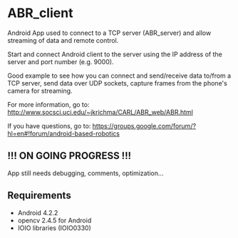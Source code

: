 ABR_client
==========

Android App used to connect to a TCP server (ABR_server) and allow streaming of data and remote control.

Start and connect Android client to the server using the IP address of the server and port number (e.g. 9000).

Good example to see how you can connect and send/receive data to/from a TCP server, send data over UDP sockets, 
capture frames from the phone's camera for streaming.   

For more information, go to:
http://www.socsci.uci.edu/~jkrichma/CARL/ABR_web/ABR.html

If you have questions, go to:
https://groups.google.com/forum/?hl=en#!forum/android-based-robotics

   
!!! ON GOING PROGRESS !!!
------------------------

App still needs debugging, comments, optimization...


Requirements
------------

- Android 4.2.2
- opencv 2.4.5 for Android
- IOIO libraries (IOIO0330)


